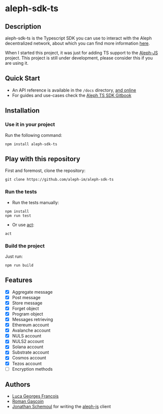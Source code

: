 # aleph-sdk-ts

## Description
aleph-sdk-ts is the Typescript SDK you can use to interact with the Aleph decentralized network, about which you can find more information [here](https://aleph.im/).

When I started this project, it was just for adding TS support to the [Aleph-JS](https://github.com/aleph-im/aleph-js) project.
This project is still under development, please consider this if you are using it.

## Quick Start

- An API reference is available in the `/docs` directory, [and online](https://aleph-im.github.io/aleph-sdk-ts/index.html) 
- For guides and use-cases check the [Aleph TS SDK Gitbook](https://aleph-im.gitbook.io/ts-sdk/)

## Installation

### Use it in your project

Run the following command:
```shell
npm install aleph-sdk-ts
```

## Play with this repository

First and foremost, clone the repository:
```shell
git clone https://github.com/aleph-im/aleph-sdk-ts
```

### Run the tests

- Run the tests manually:
```shell
npm install
npm run test
```

- Or use [act](https://github.com/nektos/act):
```shell
act
```

### Build the project

Just run:
```shell
npm run build
```


## Features

- [X] Aggregate message
- [X] Post message
- [X] Store message
- [X] Forget object
- [X] Program object
- [X] Messages retrieving
- [X] Ethereum account
- [X] Avalanche account
- [X] NULS account
- [X] NULS2 account
- [X] Solana account
- [X] Substrate account
- [x] Cosmos account
- [x] Tezos account
- [ ] Encryption methods

## Authors

- [Luca Georges Francois](https://github.com/PtitLuca)
- [Roman Gascoin](https://github.com/Rgascoin)
- [Jonathan Schemoul](https://github.com/moshemalawach) for writing the [aleph-js](https://github.com/aleph-im/aleph-js) client
